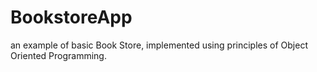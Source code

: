 # BookstoreApp
an example of basic Book Store, implemented using principles of Object Oriented Programming.

